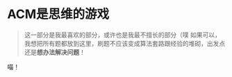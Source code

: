 # ACM是思维的游戏

>这一部分是我最喜欢的部分，或许也是我最不擅长的部分（噗
>如果可以，我想把所有题都放到这里，刷题不应该变成算法套路跟经验的堆砌，出发点还是**想办法解决问题**！

喵！
